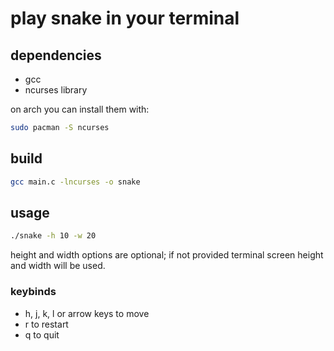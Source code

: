 # play snake in your terminal

## dependencies 
- gcc
- ncurses library

on arch you can install them with:
```sh 
sudo pacman -S ncurses
```

## build
```sh
gcc main.c -lncurses -o snake
```

## usage

```sh 
./snake -h 10 -w 20
```
height and width options are optional; if not provided terminal screen height and width will be used.

### keybinds
- h, j, k, l or arrow keys to move
- r to restart
- q to quit

